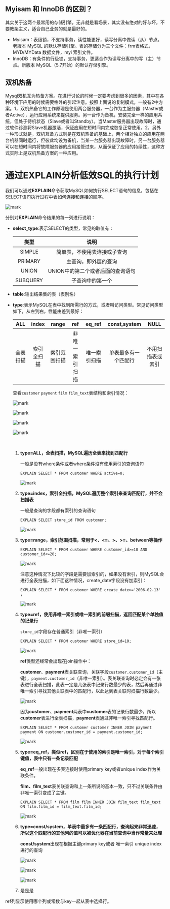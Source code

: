 ## Myisam 和 InnoDB 的区别？

其实关于这两个最常用的存储引擎，无非就是看场景，其实没有绝对的好与坏，不要教条主义，适合自己业务的就是最好的。

- Myisam：表级锁，不支持事务，读性能更好，读写分离中做读（从）节点。老版本 MySQL 的默认存储引擎。表的存储分为三个文件：frm表格式，MYD/MYData 数据文件，myi 索引文件。
- InnoDB：有条件的行级锁，支持事务，更适合作为读写分离中的写（主）节点。新版本 MySQL（5.7开始）的默认存储引擎。



## 双机热备

Mysql双机互为热备方案。在进行讨论的时候一定要考虑到很多的因素，其中在各种环境下应用的时候需要格外的引起注意。按照上面说的复制模式，一般有2中方案。1，双机热备它的工作原理是使用两台服务器，一台作为主服务器（Master或者Active），运行应用系统来提供服务。另一台作为备机，安装完全一样的应用系统，但处于待机状态（Slave或者叫Standby）。当Master服务器出现故障时，通过软件诊测将Slave机器激活，保证应用在短时间内完成恢复正常使用。2，另外一种形式就是，双机互备方式则是在双机热备的基础上，两个相对独立的应用在两台机器同时运行，但彼此均设为备机，当某一台服务器出现故障时，另一台服务器可以在短时间内将故障服务器的应用接管过来，从而保证了应用的持续性，这种方式实际上是双机热备方案的一种应用。





# 通过EXPLAIN分析低效SQL的执行计划

我们可以通过**EXPLAIN**命令获取MySQL如何执行SELECT语句的信息，包括在SELECT语句执行过程中表如何连接和连接的顺序。

![mark](http://songwenjie.vip/blog/180728/FA4eKFJgff.png?imageslim)

分别对**EXPLAIN**命令结果的每一列进行说明：

* **select_type**:表示SELECT的类型，常见的取值有：

  |   类型   |               说明                |
  | :------: | :-------------------------------: |
  |  SIMPLE  |   简单表，不使用表连接或子查询    |
  | PRIMARY  |       主查询，即外层的查询        |
  |  UNION   | UNION中的第二个或者后面的查询语句 |
  | SUBQUERY |         子查询中的第一个          |

* **table**:输出结果集的表（表别名）

* **type**:表示MySQL在表中找到所需行的方式，或者叫访问类型。常见访问类型如下，从左到右，性能由差到最好：

  |   ALL    |   index    |    range     |      ref       |    eq_ref    |     const,system     |       NULL       |
  | :------: | :--------: | :----------: | :------------: | :----------: | :------------------: | :--------------: |
  | 全表扫描 | 索引全扫描 | 索引范围扫描 | 非唯一索引扫描 | 唯一索引扫描 | 单表最多有一个匹配行 | 不用扫描表或索引 |

  查看`customer` `payment` `film` `film_text`表结构和索引情况：

  ![mark](http://songwenjie.vip/blog/180728/7kKAE55a9i.png?imageslim)

  ![mark](http://songwenjie.vip/blog/180728/af0kJmCk1j.png?imageslim)

  ![mark](http://songwenjie.vip/blog/180728/KlLa7c3hK2.png?imageslim)

  ![mark](http://songwenjie.vip/blog/180728/4l5ej5368C.png?imageslim)

  ​

  1. **type=ALL，全表扫描，MySQL遍历全表来找到匹配行**

     一般是没有where条件或者where条件没有使用索引的查询语句

     `EXPLAIN SELECT * FROM customer WHERE active=0;`

     ![mark](http://songwenjie.vip/blog/180728/Ledh860lh0.png?imageslim)

  2. **type=index，索引全扫描，MySQL遍历整个索引来查询匹配行，并不会扫描表**

     一般是查询的字段都有索引的查询语句

     `EXPLAIN SELECT store_id FROM customer;`

     ![mark](http://songwenjie.vip/blog/180728/H1c5I109hJ.png?imageslim)

  3. **type=range，索引范围扫描，常用于<、<=、>、>=、between等操作**

     `EXPLAIN SELECT * FROM customer WHERE customer_id>=10 AND customer_id<=20;`

     ![mark](http://songwenjie.vip/blog/180728/AFjb9ai88a.png?imageslim)

     注意这种情况下比较的字段是需要加索引的，如果没有索引，则MySQL会进行全表扫描，如下面这种情况，create_date字段没有加索引：

     `EXPLAIN SELECT * FROM customer WHERE create_date>='2006-02-13' ;`

     ![mark](http://songwenjie.vip/blog/180728/EDDiFef0Ee.png?imageslim)

  4. **type=ref，使用非唯一索引或唯一索引的前缀扫描，返回匹配某个单独值的记录行**

     `store_id`字段存在普通索引（非唯一索引）

     `EXPLAIN SELECT * FROM customer WHERE store_id=10;`

     ![mark](http://songwenjie.vip/blog/180728/HFmh56bafe.png?imageslim)

     **ref**类型还经常会出现在join操作中：

     **customer**、**payment**表关联查询，关联字段`customer.customer_id`（主键），`payment.customer_id`（非唯一索引）。表关联查询时必定会有一张表进行全表扫描，此表一定是几张表中记录行数最少的表，然后再通过非唯一索引寻找其他关联表中的匹配行，以此达到表关联时扫描行数最少。

     ![mark](http://songwenjie.vip/blog/180728/C03A0GmHb8.png?imageslim)

     因为**customer**、**payment**两表中**customer**表的记录行数最少，所以**customer**表进行全表扫描，**payment**表通过非唯一索引寻找匹配行。

     `EXPLAIN SELECT * FROM customer customer INNER JOIN payment payment ON customer.customer_id = payment.customer_id;`

     ![mark](http://songwenjie.vip/blog/180728/7egBmA56C2.png?imageslim)

  5. **type=eq_ref，类似ref，区别在于使用的索引是唯一索引，对于每个索引键值，表中只有一条记录匹配**

     **eq_ref**一般出现在多表连接时使用primary key或者unique index作为关联条件。

     **film、film_text**表关联查询和上一条所说的基本一致，只不过关联条件由非唯一索引变成了主键。

     `EXPLAIN SELECT * FROM film film INNER JOIN film_text film_text ON film.film_id = film_text.film_id;`

     ![mark](http://songwenjie.vip/blog/180728/4H03LBl4Lj.png?imageslim)

  6. **type=const/system，单表中最多有一条匹配行，查询起来非常迅速，所以这个匹配行的其他列的值可以被优化器在当前查询中当作常量来处理**

     **const/system**出现在根据主键primary key或者 唯一索引 unique index 进行的查询

     ![mark](http://songwenjie.vip/blog/180728/6h95c9ag8G.png?imageslim)

     ![mark](http://songwenjie.vip/blog/180728/J4klb0cd97.png?imageslim)

     ![mark](http://songwenjie.vip/blog/180728/h7I5f0JJJa.png?imageslim)

  7. 是是是


 ref列显示使用哪个列或常数与key一起从表中选择行。